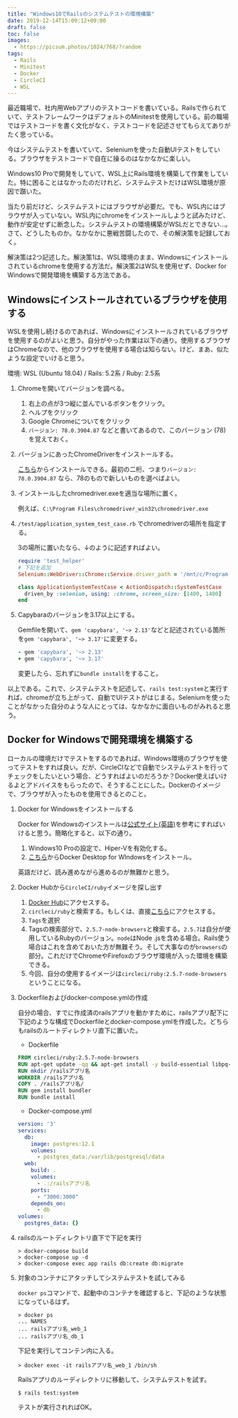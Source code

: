 ```yaml
---
title: "Windows10でRailsのシステムテストの環境構築"
date: 2019-12-14T15:09:12+09:00
draft: false
toc: false
images:
  - https://picsum.photos/1024/768/?random
tags:
  - Rails
  - Minitest
  - Docker
  - CircleCI
  - WSL
---
```


最近職場で、社内用Webアプリのテストコードを書いている。Railsで作られていて、テストフレームワークはデフォルトのMinitestを使用している。前の職場ではテストコードを書く文化がなく、テストコードを記述させてもらえてありがたく思っている。

今はシステムテストを書いていて、Seleniumを使った自動UIテストをしている。ブラウザをテストコードで自在に操るのはなかなかに楽しい。

Windows10 Proで開発をしていて、WSL上にRails環境を構築して作業をしていた。特に困ることはなかったのだけれど、システムテストだけはWSL環境が原因で躓いた。

当たり前だけど、システムテストにはブラウザが必要だ。でも、WSL内にはブラウザが入っていない。WSL内にchromeをインストールしようと試みたけど、動作が安定せずに断念した。システムテストの環境構築がWSLだとできない...。さて、どうしたものか。なかなかに悪戦苦闘したので、その解決策を記録しておく。

解決策は2つ記述した。解決策1は、WSL環境のまま、Windowsにインストールされているchromeを使用する方法だ。解決策2はWSLを使用せず、Docker for Windowsで開発環境を構築する方法である。

## Windowsにインストールされているブラウザを使用する

WSLを使用し続けるのであれば、Windowsにインストールされているブラウザを使用するのがよいと思う。自分がやった作業は以下の通り。使用するブラウザはChromeなので、他のブラウザを使用する場合は知らない。けど、まあ、似たような設定でいけると思う。

環境: WSL (Ubuntu 18.04) / Rails: 5.2系 / Ruby: 2.5系

1. Chromeを開いてバージョンを調べる。

   1. 右上の点が3つ縦に並んでいるボタンをクリック。
   2. ヘルプをクリック
   3. Google Chromeについてをクリック
   4. `バージョン: 78.0.3904.87` などと書いてあるので、このバージョン (78) を覚えておく。

2. バージョンにあったChromeDriverをインストールする。

   [こちら](https://chromedriver.chromium.org/downloads)からインストールできる。最初の二桁、つまり`バージョン: 78.0.3904.87` なら、78のもので新しいものを選べばよい。

3. インストールしたchromedriver.exeを適当な場所に置く。

   例えば、`C:\Program Files\chromedriver_win32\chromedriver.exe`

4. `/test/application_system_test_case.rb` でchromedriverの場所を指定する。

   3の場所に置いたなら、↓のように記述すればよい。

   ```ruby
   require 'test_helper'
   # 下記を追加
   Selenium::WebDriver::Chrome::Service.driver_path = '/mnt/c/Program Files/chromedriver_win32/chromedriver.exe'

   class ApplicationSystemTestCase < ActionDispatch::SystemTestCase
     driven_by :selenium, using: :chrome, screen_size: [1400, 1400]
   end
   ```

5. Capybaraのバージョンを3.17以上にする。

   Gemfileを開いて、`gem 'capybara', '~> 2.13'`などと記述されている箇所を`gem 'capybara', '~> 3.17'`に変更する。

   ```ruby
   - gem 'capybara', '~> 2.13'
   + gem 'capybara', '~> 3.17'
   ```

   変更したら、忘れずに`bundle install`をすること。

以上である。これで、システムテストを記述して、`rails test:system`と実行すれば、chromeが立ち上がって、自動でUIテストがはじまる。Seleniumを使ったことがなかった自分のような人にとっては、なかなかに面白いものがみれると思う。

## Docker for Windowsで開発環境を構築する

ローカルの環境だけでテストをするのであれば、Windows環境のブラウザを使ってテストをすれば良い。だが、CircleCIなどで自動でシステムテストを行ってチェックをしたいという場合、どうすればよいのだろうか？Docker使えばいけるよとアドバイスをもらったので、そうすることにした。Dockerのイメージで、ブラウザが入ったものを使用できるとのこと。

1. Docker for Windowsをインストールする

   Docker for Windowsのインストールは[公式サイト(英語)](https://docs.docker.com/docker-for-windows/install/)を参考にすればいけると思う。簡略化すると、以下の通り。

   1. Windows10 Proの設定で、Hiper-Vを有効化する。
   2. [こちら](https://hub.docker.com/?overlay=onboarding)からDocker Desktop for WIndowsをインストール。

   英語だけど、読み進めながら進めるのが無難かと思う。

2. Docker Hubから`CircleCI/ruby`イメージを探し出す

   1. [Docker Hub](https://hub.docker.com/)にアクセスする。
   2. `circleci/ruby`と検索する。もしくは、直接[こちら](https://hub.docker.com/r/circleci/ruby)にアクセスする。
   3. `Tags`を選択
   4. Tagsの検索部分で、`2.5.7-node-browsers`と検索する。`2.5.7`は自分が使用しているRubyのバージョン。`node`はNode .jsを含める場合。Rails使う場合はこれを含めておいた方が無難そう。そして大事なのが`browsers`の部分。これだけでChromeやFirefoxのブラウザ環境が入った環境を構築できる。
   5. 今回、自分の使用するイメージは`circleci/ruby:2.5.7-node-browsers`ということになる。

3. Dockerfileおよびdocker-compose.ymlの作成

   自分の場合、すでに作成済のrailsアプリを動かすために、railsアプリ配下に下記のような構成でDockerfileとdocker-compose.ymlを作成した。どちらもrailsのルートディレクトリ直下に置いた。

   - Dockerfile

   ```dockerfile
   FROM circleci/ruby:2.5.7-node-browsers
   RUN apt-get update -qq && apt-get install -y build-essential libpq-dev
   RUN mkdir /railsアプリ名
   WORKDIR /railsアプリ名
   COPY . /railsアプリ名/
   RUN gem install bundler
   RUN bundle install
   ```

   - Docker-compose.yml

   ```yaml
   version: '3'
   services:
     db:
       image: postgres:12.1
       volumes:
         - postgres_data:/var/lib/postgresql/data
     web:
       build: .
       volumes:
         - .:/railsアプリ名
       ports:
         - "3000:3000"
       depends_on:
         - db
   volumes:
     postgres_data: {}
   ```

4. railsのルートディレクトリ直下で下記を実行

   ```shell
   > docker-compose build
   > docker-compose up -d
   > docker-compose exec app rails db:create db:migrate
   ```

5. 対象のコンテナにアタッチしてシステムテストを試してみる

   `docker ps`コマンドで、起動中のコンテナを確認すると、下記のような状態になっているはず。

   ```shell
   > docker ps
   ... NAMES
   ... railsアプリ名_web_1
   ... railsアプリ名_db_1
   ```

   下記を実行してコンテン内に入る。

   ```shell
   > docker exec -it railsアプリ名_web_1 /bin/sh
   ```

   Railsアプリのルーディレクトリに移動して、システムテストを試す。

   ```shell
   $ rails test:system
   ```

   テストが実行されればOK。
